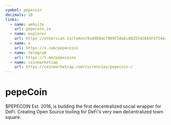 ```yaml
---
symbol: pepecoin
decimals: 18
links:
  - name: website
    url: pepecoin.io
  - name: explorer
    url: https://etherscan.io/token/0xA9E8aCf069C58aEc8825542845Fd754e41a9489A
  - name: x
    url: https://x.com/pepecoins
  - name: telegram
    url: https://t.me/pepecoins
  - name: coinmarketcap
    url: https://coinmarketcap.com/currencies/pepecoin-/
---
```


# pepeCoin

$PEPECOIN Est. 2016, is building the first decentralized social wrapper for DeFi. Creating Open Source tooling for DeFi's very own decentralized town square.
